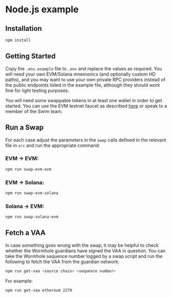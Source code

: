 # Node.js example

## Installation

```sh
npm install
```

## Getting Started

Copy the `.env.example` file to `.env` and replace the values as required. You will need your own EVM/Solana mnemonics (and optionally custom HD paths), and you may want to use your own private RPC providers instead of the public endpoints listed in the example file, although they should work fine for light testing purposes.

You will need some swappable tokens in at least one wallet in order to get started. You can use the EVM testnet faucet as described [here](../README.md) or speak to a member of the Swim team.

## Run a Swap

For each case adjust the parameters in the `swap` calls defined in the relevant file in `src` and run the appropriate command:

### EVM -> EVM:

```sh
npm run swap-evm-evm
```

### EVM -> Solana:

```sh
npm run swap-evm-solana
```

### Solana -> EVM:

```sh
npm run swap-solana-evm
```

## Fetch a VAA

In case something goes wrong with the swap, it may be helpful to check whether the Wormhole guardians have signed the VAA in question. You can take the Wormhole sequence number logged by a swap script and run the following to fetch the VAA from the guardian network:

```sh
npm run get-vaa <source chain> <sequence number>
```

For example:

```sh
npm run get-vaa ethereum 2279
```
